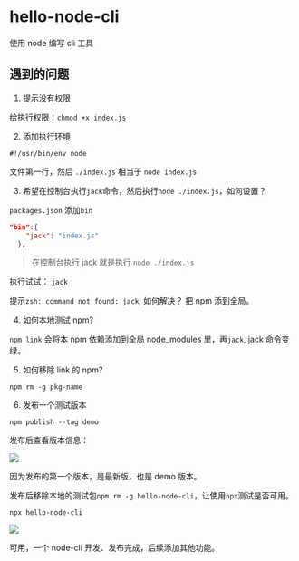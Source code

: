 # hello-node-cli

使用 node 编写 cli 工具

## 遇到的问题

1. 提示没有权限

给执行权限：`chmod +x index.js`

2. 添加执行环境

`#!/usr/bin/env node`

文件第一行，然后 `./index.js` 相当于 `node index.js`

3. 希望在控制台执行`jack`命令，然后执行`node ./index.js`，如何设置？

`packages.json` 添加`bin`

```json
"bin":{
    "jack": "index.js"
  },
```

> 在控制台执行 jack 就是执行 `node ./index.js`

执行试试： `jack`

提示`zsh: command not found: jack`, 如何解决？ 把 npm 添到全局。

4. 如何本地测试 npm?

`npm link` 会将本 npm 依赖添加到全局 node_modules 里，再`jack`, jack 命令变绿。

5. 如何移除 link 的 npm?

`npm rm -g pkg-name`

6. 发布一个测试版本

`npm publish --tag demo`

发布后查看版本信息：

![](https://tva1.sinaimg.cn/large/e6c9d24egy1h12o2ojv1aj20ba038mx6.jpg)

因为发布的第一个版本，是最新版，也是 demo 版本。

发布后移除本地的测试包`npm rm -g hello-node-cli`，让使用`npx`测试是否可用。

`npx hello-node-cli`

![](https://tva1.sinaimg.cn/large/e6c9d24egy1h12oqst10yj20qa0560tb.jpg)

可用，一个 node-cli 开发、发布完成，后续添加其他功能。
